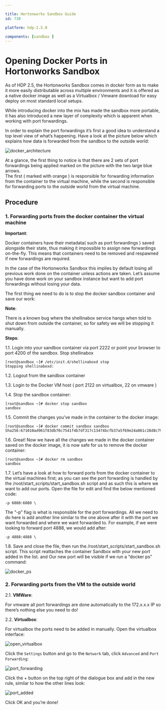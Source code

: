 ```yaml
---

title: Hortonworks Sandbox Guide
id: 730

platform: hdp-2.5.0

components: [sandbox ]
---
```


# Opening Docker Ports in Hortonworks Sandbox

As of HDP 2.5, the Hortonworks Sandbox comes in docker form as to make it more easily distributable across multiple environments and it is offered as a native docker image as well as a Virtualbox / Vmware download for easy deploy on most standard local setups.   

While introducing docker into the mix has made the sandbox more portable, it has also introduced a new layer of complexity which is apparent when working with port forwardings.   

In order to explain the port forwardings it’s first a good idea to understand a top level view of what’s happening. Have a look at the picture below which explains how data is forwarded from the sandbox to the outside world:  

![docker_architecture](assets-guide/docker_architecture.png)

At a glance, the first thing to notice is that there are 2 sets of port forwardings being applied marked on the picture with the two large blue arrows.   
The first ( marked with orange ) is responsible for forwarding information from the container to the virtual machine, while the second is responsible for forwarding ports to the outside world from the virtual machine.

## Procedure

### 1. Forwarding ports from the docker container the virtual machine

**Important**:

Docker containers have their metadata( such as port forwardings ) saved alongside their state, thus making it impossible to assign new forwardings on-the-fly. This means that containers need to be removed and respawned if new forwardings are required.  

In the case of the Hortonworks Sandbox this implies by default losing all previous work done on the container unless actions are taken. Let’s assume you have done work on your sandbox instance but want to add port forwardings without losing your data.

The first thing we need to do is to stop the docker sandbox container and save our work:  

**Note**:

There is a known bug where the shellinabox service hangs when told to shut down from outside the container, so for safety we will be stopping it manually.

**Steps**:  

1.1\. Login into your sandbox container via port 2222 or point your browser to port 4200 of the sandbox.
Stop shellinabox

~~~
[root@sandbox ~]# /etc/init.d/shellinaboxd stop
Stopping shellinaboxd:
~~~

1.2\. Logout from the sandbox container

1.3\. Login to the Docker VM host ( port 2122 on virtualbox, 22 on vmware )

1.4\. Stop the sandbox container:

~~~
[root@sandbox ~]# docker stop sandbox
sandbox
~~~

1.5\. Commit the changes you’ve made in the container to the docker image:

~~~
[root@sandbox ~]# docker commit sandbox sandbox
Sha256:671010ad961f83db70c7541f4b7df317c13474bcfb37a5f69e24a061c28d8c79
~~~

1.6\. Great! Now we have all the changes we made in the docker container saved on the docker image, it is now safe for us to remove the docker container:

~~~
[root@sandbox ~]# docker rm sandbox
sandbox
~~~

1.7\. Let’s have a look at how to forward ports from the docker container to the virtual machines first; as you can see the port forwarding is handled by the /root/start_scripts/start_sandbox.sh script and as such this is where we want to add our ports. Open the file for edit and find the below mentioned code:

~~~
-p 6080:6080 \
~~~

The “-p” flag is what is responsible for the port forwardings. All we need to do here is add another line similar to the one above after it with the port we want forwarded and where we want forwarded to. For example, if we were looking to forward port 4888, we would add after:

~~~
-p 4888:4888 \
~~~

1.8\. Save and close the file, then run the /root/start_scripts/start_sandbox.sh script. This script reattaches the container Sandbox with your new port added in the list. and Our new port will be visible if we run a “docker ps” command:

![docker_ps](assets-guide/docker_ps.png)

### 2. Forwarding ports from the VM to the outside world

2.1\. **VMWare**:

For vmware all port forwardings are done automatically to the 172.x.x.x IP so there’s nothing else you need to do!  

2.2\. **Virtualbox**:

For virtualbox the ports need to be added in manually. Open the virtualbox interface:

![open_virtualbox](assets-guide/open_virtualbox.png)

Click the `Settings` button and go to the `Network` tab, click `Advanced` and `Port Forwarding`:  

![port_forwarding](assets-guide/port_forwarding.png)

Click the + button on the top right of the dialogue box and add in the new rule, similar to how the other lines look:

![port_added](assets-guide/port_added.png)

Click OK and you’re done!
